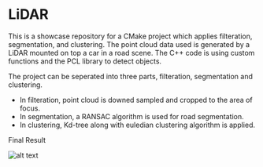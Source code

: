 # LiDAR
This is a showcase repository for a CMake project which applies filteration, segmentation, and clustering. The point cloud data used is generated by a LiDAR mounted on top a car in a road scene. The C++ code is using custom functions and the PCL library to detect objects. 


The project can be seperated into three parts, filteration, segmentation and clustering.
- In filteration, point cloud is downed sampled and cropped to the area of focus.
- In segmentation, a RANSAC algorithm is used for road segmentation.
- In clustering, Kd-tree along with euledian clustering algorithm is applied.


Final Result

![alt text](https://video.udacity-data.com/topher/2019/March/5c85992d_pcdstreamdetection/pcdstreamdetection.gif)

